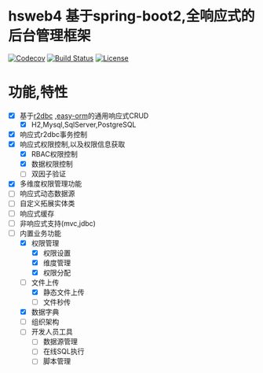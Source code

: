 # hsweb4 基于spring-boot2,全响应式的后台管理框架
[![Codecov](https://codecov.io/gh/hs-web/hsweb-framework/branch/4.0.x/graph/badge.svg)](https://codecov.io/gh/hs-web/hsweb-framework/branch/master)
[![Build Status](https://travis-ci.org/hs-web/hsweb-framework.svg?branch=4.0.x)](https://travis-ci.org/hs-web/hsweb-framework)
[![License](https://img.shields.io/badge/license-Apache%202-4EB1BA.svg?style=flat-square)](https://www.apache.org/licenses/LICENSE-2.0.html)


# 功能,特性
- [x] 基于[r2dbc](https://github.com/r2dbc) ,[easy-orm](https://github.com/hs-web/hsweb-easy-orm/tree/4.0.x)的通用响应式CRUD
    - [x] H2,Mysql,SqlServer,PostgreSQL
- [x] 响应式r2dbc事务控制
- [x] 响应式权限控制,以及权限信息获取
    - [x] RBAC权限控制
    - [x] 数据权限控制
    - [ ] 双因子验证
- [x] 多维度权限管理功能
- [ ] 响应式动态数据源 
- [ ] 自定义拓展实体类
- [ ] 响应式缓存 
- [ ] 非响应式支持(mvc,jdbc)
- [ ] 内置业务功能
    - [x] 权限管理
        - [x] 权限设置
        - [x] 维度管理
        - [x] 权限分配
    - [ ] 文件上传
        - [x] 静态文件上传
        - [ ] 文件秒传
    - [x] 数据字典
    - [ ] 组织架构
    - [ ] 开发人员工具
        - [ ] 数据源管理
        - [ ] 在线SQL执行
        - [ ] 脚本管理
